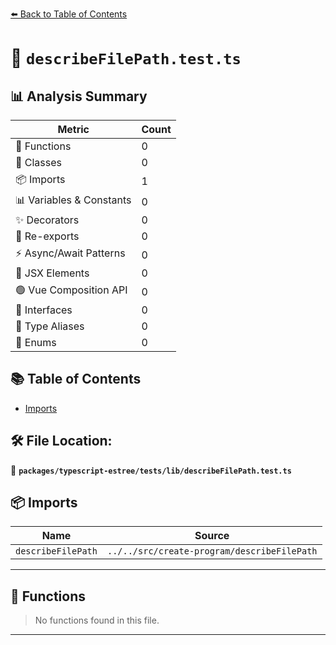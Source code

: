 [⬅️ Back to Table of Contents](../../../../index.md)

# 📄 `describeFilePath.test.ts`

## 📊 Analysis Summary

| Metric | Count |
|--------|-------|
| 🔧 Functions | 0 |
| 🧱 Classes | 0 |
| 📦 Imports | 1 |
| 📊 Variables & Constants | 0 |
| ✨ Decorators | 0 |
| 🔄 Re-exports | 0 |
| ⚡ Async/Await Patterns | 0 |
| 💠 JSX Elements | 0 |
| 🟢 Vue Composition API | 0 |
| 📐 Interfaces | 0 |
| 📑 Type Aliases | 0 |
| 🎯 Enums | 0 |

## 📚 Table of Contents

- [Imports](#imports)

## 🛠️ File Location:
📂 **`packages/typescript-estree/tests/lib/describeFilePath.test.ts`**

## 📦 Imports

| Name | Source |
|------|--------|
| `describeFilePath` | `../../src/create-program/describeFilePath` |


---

## 🔧 Functions

> No functions found in this file.


---